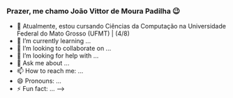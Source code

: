 ### Prazer, me chamo João Vittor de Moura Padilha 😉

- 🔭 Atualmente, estou cursando Ciências da Computação na Universidade Federal do Mato Grosso (UFMT) | (4/8)
- 🌱 I’m currently learning ...
- 👯 I’m looking to collaborate on ...
- 🤔 I’m looking for help with ...
- 💬 Ask me about ...
- 📫 How to reach me: ...
- 😄 Pronouns: ...
- ⚡ Fun fact: ...
-->
